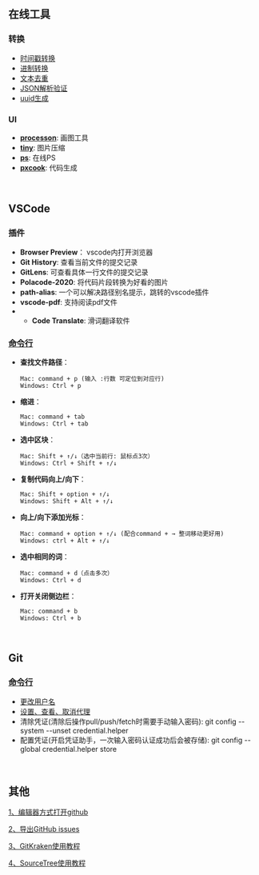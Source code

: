 ## 在线工具
### 转换
* [时间戳转换](https://tool.lu/timestamp/)
* [进制转换](https://tool.oschina.net/hexconvert)
* [文本去重](https://www.dute.org/text-remove-duplicates)
* [JSON解析验证](https://www.json.cn/)
* [uuid生成](https://1024tools.com/uuid?)

### UI
* **[processon](https://www.processon.com/login)**: 画图工具
* **[tiny](https://tinyjpg.com/)**: 图片压缩
* **[ps](https://www.photopea.com/)**: 在线PS
* **[pxcook](https://fancynode.com.cn/pxcook)**: 代码生成

<br/>

## VSCode
### 插件
* **Browser Preview**： vscode内打开浏览器
* **Git History**: 查看当前文件的提交记录
* **GitLens**: 可查看具体一行文件的提交记录
* **Polacode-2020**: 将代码片段转换为好看的图片
* **path-alias**: 一个可以解决路径别名提示，跳转的vscode插件
* **vscode-pdf**: 支持阅读pdf文件
* * **Code Translate**: 滑词翻译软件

### [命令行](https://juejin.cn/post/6844904000525959182#heading-4)
* **查找文件路径**：
    ```
    Mac: command + p (输入 :行数 可定位到对应行)
    Windows: Ctrl + p 
    ```
* **缩进**： 
    ```
    Mac: command + tab
    Windows: Ctrl + tab
    ```

* **选中区块**：
    ```
    Mac: Shift + ↑/↓（选中当前行: 鼠标点3次）
    Windows: Ctrl + Shift + ↑/↓ 
    ```
* **复制代码向上/向下**：
    ```
    Mac: Shift + option + ↑/↓ 
    Windows: Shift + Alt + ↑/↓ 
    ```
* **向上/向下添加光标**：
    ```
    Mac: command + option + ↑/↓ (配合command + → 整词移动更好用)
    Windows: ctrl + Alt + ↑/↓ 
    ```

* **选中相同的词**： 
    ```
    Mac: command + d（点击多次）
    Windows: Ctrl + d 
    ```
* **打开关闭侧边栏**：
    ```
    Mac: command + b
    Windows: Ctrl + b 
    ```
<br/>

## Git
### [命令行](https://www.bookstack.cn/read/git-tutorial/docs-branch.md)
* [更改用户名](https://docs.github.com/zh/get-started/getting-started-with-git/setting-your-username-in-git?platform=mac)
* [设置、查看、取消代理](https://www.cnblogs.com/yongy1030/p/11699086.html)
* 清除凭证(清除后操作pull/push/fetch时需要手动输入密码): git config --system --unset credential.helper
* 配置凭证(开启凭证助手，一次输入密码认证成功后会被存储): git config --global credential.helper store

<br/>

## 其他
[1、编辑器方式打开github](https://github1s.com/yang1212/Bill)

[2、导出GitHub issues](https://gissue.github.io/)

[3、GitKraken使用教程](https://www.jianshu.com/p/b7e7897aae14)

[4、SourceTree使用教程](https://www.jianshu.com/p/a1d5645e11ad)

